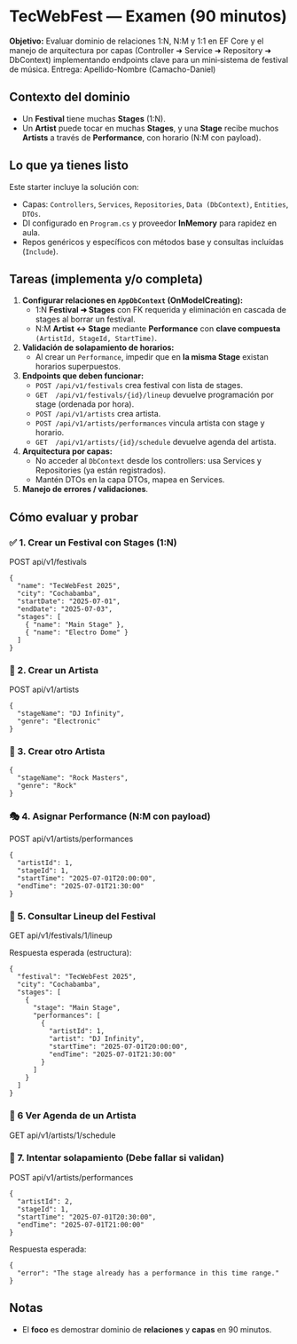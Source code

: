 ﻿# TecWebFest — Examen (90 minutos)

**Objetivo:** Evaluar dominio de relaciones 1:N, N:M y 1:1 en EF Core y el manejo de arquitectura por capas (Controller ➜ Service ➜ Repository ➜ DbContext) implementando endpoints clave para un mini‑sistema de festival de música.
Entrega: Apellido-Nombre (Camacho-Daniel)
## Contexto del dominio
- Un **Festival** tiene muchas **Stages** (1:N).
- Un **Artist** puede tocar en muchas **Stages**, y una **Stage** recibe muchos **Artists** a través de **Performance**, con horario (N:M con payload).

## Lo que ya tienes listo
Este starter incluye la solución con:
- Capas: `Controllers`, `Services`, `Repositories`, `Data (DbContext)`, `Entities`, `DTOs`.
- DI configurado en `Program.cs` y proveedor **InMemory** para rapidez en aula.
- Repos genéricos y específicos con métodos base y consultas incluídas (`Include`).

## Tareas (implementa y/o completa)
1. **Configurar relaciones en `AppDbContext` (OnModelCreating):**
   - 1:N **Festival ➜ Stages** con FK requerida y eliminación en cascada de stages al borrar un festival.
   - N:M **Artist ↔ Stage** mediante **Performance** con **clave compuesta** `(ArtistId, StageId, StartTime)`.
2. **Validación de solapamiento de horarios:**
   - Al crear un `Performance`, impedir que en **la misma Stage** existan horarios superpuestos.
3. **Endpoints que deben funcionar:**
   - `POST /api/v1/festivals` crea festival con lista de stages.
   - `GET  /api/v1/festivals/{id}/lineup` devuelve programación por stage (ordenada por hora).
   - `POST /api/v1/artists` crea artista.
   - `POST /api/v1/artists/performances` vincula artista con stage y horario.
   - `GET  /api/v1/artists/{id}/schedule` devuelve agenda del artista.
4. **Arquitectura por capas:**
   - No acceder al `DbContext` desde los controllers: usa Services y Repositories (ya están registrados).
   - Mantén DTOs en la capa DTOs, mapea en Services.
5. **Manejo de errores / validaciones**.
## Cómo evaluar y probar
### ✅ 1. Crear un Festival con Stages (1:N)

POST api/v1/festivals
```
{
  "name": "TecWebFest 2025",
  "city": "Cochabamba",
  "startDate": "2025-07-01",
  "endDate": "2025-07-03",
  "stages": [
    { "name": "Main Stage" },
    { "name": "Electro Dome" }
  ]
}
```


### 🎤 2. Crear un Artista

POST api/v1/artists
```
{
  "stageName": "DJ Infinity",
  "genre": "Electronic"
}
```
### 🎸 3. Crear otro Artista
```
{
  "stageName": "Rock Masters",
  "genre": "Rock"
}
```

### 🎭 4. Asignar Performance (N:M con payload)

POST api/v1/artists/performances
```
{
  "artistId": 1,
  "stageId": 1,
  "startTime": "2025-07-01T20:00:00",
  "endTime": "2025-07-01T21:30:00"
}
```

### 📅 5. Consultar Lineup del Festival

GET api/v1/festivals/1/lineup

Respuesta esperada (estructura):
```
{
  "festival": "TecWebFest 2025",
  "city": "Cochabamba",
  "stages": [
    {
      "stage": "Main Stage",
      "performances": [
        {
          "artistId": 1,
          "artist": "DJ Infinity",
          "startTime": "2025-07-01T20:00:00",
          "endTime": "2025-07-01T21:30:00"
        }
      ]
    }
  ]
}
```
### 🎼 6 Ver Agenda de un Artista

GET api/v1/artists/1/schedule


### 🧪 7.  Intentar solapamiento (Debe fallar si validan)

POST api/v1/artists/performances
```
{
  "artistId": 2,
  "stageId": 1,
  "startTime": "2025-07-01T20:30:00",
  "endTime": "2025-07-01T21:00:00"
}
```
Respuesta esperada:
```
{
  "error": "The stage already has a performance in this time range."
}
```

## Notas
- El **foco** es demostrar dominio de **relaciones** y **capas** en 90 minutos.

